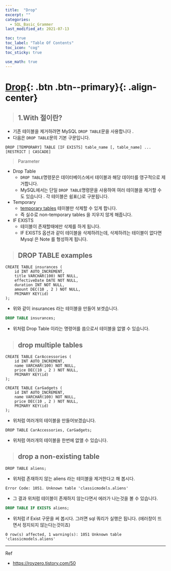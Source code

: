 ```yaml
---
title:  "Drop"
excerpt: ""
categories:
  - SQL_Basic_Grammer
last_modified_at: 2021-07-13

toc: true
toc_label: "Table Of Contents"
toc_icon: "cog"
toc_sticky: true

use_math: true
---
```


# [Drop](#link){: .btn .btn--primary}{: .align-center}

> ## 1.With 절이란?

- 기존 테이블을 제거하려면 MySQL `DROP TABLE`문을 사용합니다 .
- 다음은 `DROP TABLE`문의 기본 구문입니다.

```
DROP [TEMPORARY] TABLE [IF EXISTS] table_name [, table_name] ...
[RESTRICT | CASCADE]
```

> Parameter

- Drop Table 
  - `DROP TABLE`명령문은 데이터베이스에서 테이블과 해당 데이터를 영구적으로 제거합니다. 
  - MySQL에서는 단일 `DROP TABLE`명령문을 사용하여 여러 테이블을 제거할 수도 있습니다 . 각 테이블은 쉼표(,)로 구분됩니다.
- Temporary
  -  [temporary tables](https://www.mysqltutorial.org/mysql-temporary-table/) 테이블만 삭제할 수 있게 합니다. 
  - 즉 실수로 non-temporary tables 을 지우지 않게 해줍니다.
- IF EXISTS
  - 테이블이 존재할때에만 삭제를 하게 됩니다. 
  - IF EXISTS 옵션과 같이 테이블을 삭제하려는데, 삭제하려는 테이블이 없다면 Mysql 은 Note 를 형성하게 됩니다.

> ## DROP TABLE examples

```mysql
CREATE TABLE insurances (
    id INT AUTO_INCREMENT,
    title VARCHAR(100) NOT NULL,
    effectiveDate DATE NOT NULL,
    duration INT NOT NULL,
    amount DEC(10 , 2 ) NOT NULL,
    PRIMARY KEY(id)
);
```

- 위와 같이 insurances 라는 테이블을 만들어 보겟습니다. 

```sql
DROP TABLE insurances;
```

- 위처럼 Drop Table 이라는 명령어를 씀으로서 테이블을 없앨 수 있습니다.

> ## drop multiple tables

```mysql
CREATE TABLE CarAccessories (
    id INT AUTO_INCREMENT,
    name VARCHAR(100) NOT NULL,
    price DEC(10 , 2 ) NOT NULL,
    PRIMARY KEY(id)
);

CREATE TABLE CarGadgets (
    id INT AUTO_INCREMENT,
    name VARCHAR(100) NOT NULL,
    price DEC(10 , 2 ) NOT NULL,
    PRIMARY KEY(id)
);
```

- 위처럼 여러개의 테이블을 만들어보겠습니다. 

```mysql
DROP TABLE CarAccessories, CarGadgets;
```

- 위처럼 여러개의 테이블을 한번에 없앨 수 있습니다. 

> ## drop a non-existing table

```mysql
DROP TABLE aliens;
```

- 위처럼 존재하지 않는 aliens 라는 테이블을 제거한다고 해 봅시다. 

```
Error Code: 1051. Unknown table 'classicmodels.aliens'
```

- 그 결과 위처럼 테이블이 존재하지 않는다면서 에러가 나는것을 볼 수 있습니다.

```sql
DROP TABLE IF EXISTS aliens;
```

- 위처럼 if Exist 구문을 써 봅시다. 그러면  sql 쿼리가 실행은 됩니다. (에러창이 뜨면서 정지되지 않는다는것이죠)

```
0 row(s) affected, 1 warning(s): 1051 Unknown table 'classicmodels.aliens'
```



---

Ref

- <https://royzero.tistory.com/50>

